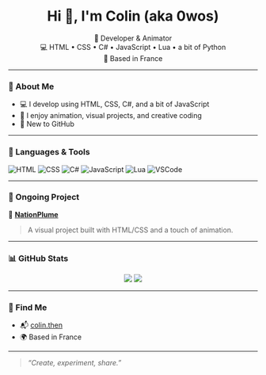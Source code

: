 <h1 align="center">Hi 👋, I'm Colin (aka 0wos)</h1>

<p align="center">
  🎨 Developer & Animator<br>
  💻 HTML • CSS • C# • JavaScript • Lua • a bit of Python<br>
  📍 Based in France
</p>

---

### 🌱 About Me

- 💻 I develop using HTML, CSS, C#, and a bit of JavaScript  
- 🎨 I enjoy animation, visual projects, and creative coding  
- 🚀 New to GitHub

---

### 🧰 Languages & Tools

![HTML](https://img.shields.io/badge/-HTML5-E34F26?logo=html5&logoColor=white&style=for-the-badge)
![CSS](https://img.shields.io/badge/-CSS3-1572B6?logo=css3&logoColor=white&style=for-the-badge)
![C#](https://img.shields.io/badge/-CSharp-239120?logo=csharp&logoColor=white&style=for-the-badge)
![JavaScript](https://img.shields.io/badge/-JavaScript-F7DF1E?logo=javascript&logoColor=black&style=for-the-badge)
![Lua](https://img.shields.io/badge/-Lua-2C2D72?logo=lua&logoColor=white&style=for-the-badge)
![VSCode](https://img.shields.io/badge/-VSCode-007ACC?logo=visualstudiocode&logoColor=white&style=for-the-badge)

---

### 📌 Ongoing Project

🔧 **[NationPlume](https://github.com/0wos/NationPlume)**  
> A visual project built with HTML/CSS and a touch of animation.

---

### 📊 GitHub Stats

<p align="center">
  <img src="https://github-readme-stats.vercel.app/api?username=0wos&show_icons=true&theme=tokyonight" />
  <img src="https://github-readme-stats.vercel.app/api/top-langs/?username=0wos&layout=compact&theme=tokyonight" />
</p>

---

### 🔗 Find Me

- 📬 [colin.then](mailto:colin.then)
- 🌍 Based in France

---

> _“Create, experiment, share.”_
